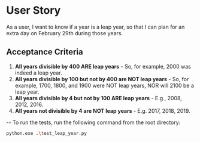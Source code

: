# User Story

As a user, I want to know if a year is a leap year, so that I can plan for an extra day on February 29th during those years.

## Acceptance Criteria

1. **All years divisible by 400 ARE leap years** - So, for example, 2000 was indeed a leap year.
2. **All years divisible by 100 but not by 400 are NOT leap years** - So, for example, 1700, 1800, and 1900 were NOT leap years, NOR will 2100 be a leap year.
3. **All years divisible by 4 but not by 100 ARE leap years** - E.g., 2008, 2012, 2016.
4. **All years not divisible by 4 are NOT leap years** - E.g. 2017, 2018, 2019.

--
To run the tests, run the following command from the root directory:

```bash
python.exe .\test_leap_year.py

```
